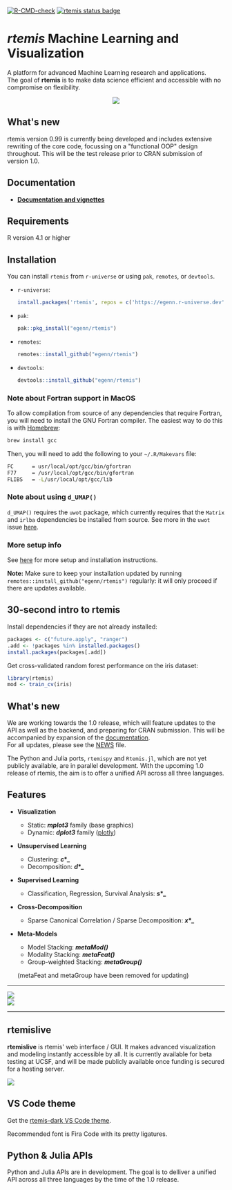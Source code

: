 [![R-CMD-check](https://github.com/egenn/rtemis/actions/workflows/R-CMD-check.yaml/badge.svg)](https://github.com/egenn/rtemis/actions/workflows/R-CMD-check.yaml)
[![rtemis status badge](https://egenn.r-universe.dev/badges/rtemis)](https://egenn.r-universe.dev/rtemis)

# **_rtemis_** Machine Learning and Visualization

A platform for advanced Machine Learning research and applications.  
The goal of **rtemis** is to make data science efficient and accessible with no compromise on flexibility.

<div style="text-align:center">
<a href="https://rtemis.org">
<img align = "center" src="https://egenn.github.io/imgs/rtemis_logo.png"></a>
</div>

## What's new

rtemis version 0.99 is currently being developed and includes extensive rewriting of the core code,
focussing on a "functional OOP" design throughout. This will be the test release prior to CRAN 
submission of version 1.0.

## Documentation

* [**Documentation and vignettes**](https://rtemis.org/rtemis)  

## Requirements

R version 4.1 or higher

## Installation

You can install `rtemis` from `r-universe` or using `pak`, `remotes`, or `devtools`.

* `r-universe`:

  ```r
  install.packages('rtemis', repos = c('https://egenn.r-universe.dev', 'https://cloud.r-project.org'))
  ```

* `pak`:

  ```r
  pak::pkg_install("egenn/rtemis")
  ```

* `remotes`:

  ```r
  remotes::install_github("egenn/rtemis")
  ```

* `devtools`:
  
  ```r
  devtools::install_github("egenn/rtemis")
  ```

### Note about Fortran support in MacOS

To allow compilation from source of any dependencies that require Fortran, you
will need to install the GNU Fortran compiler. The easiest way to do this is
with [Homebrew](https://brew.sh/):

```bash
brew install gcc
```

Then, you will need to add the following to your `~/.R/Makevars` file:

```bash
FC      = usr/local/opt/gcc/bin/gfortran
F77     = /usr/local/opt/gcc/bin/gfortran
FLIBS   = -L/usr/local/opt/gcc/lib
```

### Note about using `d_UMAP()`

`d_UMAP()` requires the `uwot` package, which currently requires that the `Matrix` and
`irlba` dependencies be installed from source. See more in the `uwot` issue
[here](https://github.com/jlmelville/uwot/issues/115).

### More setup info

See [here](https://rtemis.org/rtemis/Setup.html) for more setup and
installation instructions.

**Note:** Make sure to keep your installation updated by running
`remotes::install_github("egenn/rtemis")` regularly: it will only proceed if
there are updates available.

## 30-second intro to **rtemis**

Install dependencies if they are not already installed:

```r
packages <- c("future.apply", "ranger")
.add <- !packages %in% installed.packages()
install.packages(packages[.add])
```

Get cross-validated random forest performance on the iris dataset:

```r
library(rtemis)
mod <- train_cv(iris)
```

## What's new

We are working towards the 1.0 release, which will feature updates to the
API as well as the backend, and preparing for CRAN submission.
This will be accompanied by expansion of the [documentation](https://rtemis.org/rtemis).  
For all updates, please see the [NEWS](NEWS.md) file.

The Python and Julia ports, `rtemispy` and `Rtemis.jl`, which are not yet 
publicly available, are in parallel development. With the upcoming 1.0 release
of rtemis, the aim is to offer a unified API across all three languages.

## Features

* **Visualization**
  * Static: **_mplot3_** family (base graphics)
  * Dynamic: **_dplot3_** family ([plotly](https://plotly.com/r/))
* **Unsupervised Learning**
  * Clustering: **_c_\*_**
  * Decomposition: **_d_\*_**
* **Supervised Learning**
  * Classification, Regression, Survival Analysis: **_s_\*_**
* **Cross-Decomposition**
  * Sparse Canonical Correlation / Sparse Decomposition: **_x_\*_**
* **Meta-Models**  
  * Model Stacking: **_metaMod()_**
  * Modality Stacking: **_metaFeat()_**
  * Group-weighted Stacking: **_metaGroup()_**

  (metaFeat and metaGroup have been removed for updating)

---

<img align = "center" src="https://egenn.github.io/imgs/rtemis_vis_collage.png">
</br>
<img align = "center" src="https://egenn.github.io/imgs/rtemis_rstudio.png">
</br>  

---

## rtemislive

**rtemislive** is rtemis' web interface / GUI.
It makes advanced visualization and modeling instantly accessible by all.
It is currently available for beta testing at UCSF,
and will be made publicly available once funding is secured for a hosting server.

<img align = "center" src="https://egenn.github.io/imgs/rtemislive_0.92_dplot3_xyz.jpeg">
</br>

## VS Code theme

Get the [rtemis-dark VS Code theme](https://marketplace.visualstudio.com/items?itemName=egenn.rtemis-dark).

Recommended font is Fira Code with its pretty ligatures.

## Python & Julia APIs

Python and Julia APIs are in development. The goal is to delliver a unified API across
all three languages by the time of the 1.0 release.
